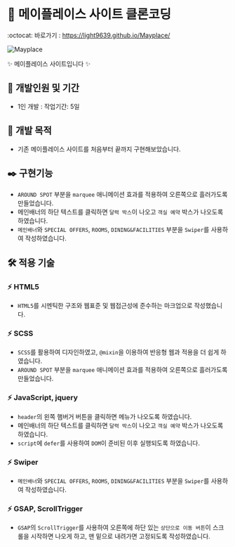 # 🍁 메이플레이스 사이트 클론코딩
:octocat: 바로가기 : https://light9639.github.io/Mayplace/

<img src="https://github.com/light9639/Mayplace/assets/95972251/58902860-08d6-40b0-9d63-04f1edd17f5f" alt="Mayplace" /><br/>

✨ 메이플레이스 사이트입니다 ✨
## :calendar: 개발인원 및 기간
- 1인 개발 : 작업기간: 5일
## :dart: 개발 목적
- 기존 메이플레이스 사이트를 처음부터 끝까지 구현해보았습니다.
## :black_nib: 구현기능
- `AROUND SPOT` 부분을 `marquee` 애니메이션 효과를 적용하여 오른쪽으로 흘러가도록 만들었습니다. 
- 메인배너의 하단 텍스트를 클릭하면 `달력 박스`이 나오고 `객실 예약` 박스가 나오도록 하였습니다.
- `메인배너`와 `SPECIAL OFFERS`, `ROOMS`, `DINING&FACILITIES` 부분을 `Swiper`를 사용하여 작성하였습니다.
## :hammer_and_wrench: 적용 기술
### :zap: HTML5
- `HTML5`를 시멘틱한 구조와 웹표준 및 웹접근성에 준수하는 마크업으로 작성했습니다.
### :zap: SCSS
- `SCSS`를 활용하여 디자인하였고, `@mixin`을 이용하여 반응형 웹과 적용을 더 쉽게 하였습니다.
- `AROUND SPOT` 부분을 `marquee` 애니메이션 효과를 적용하여 오른쪽으로 흘러가도록 만들었습니다. 
### :zap: JavaScript, jquery
- `header`의 왼쪽 햄버거 버튼을 클릭하면 메뉴가 나오도록 하였습니다.
- 메인배너의 하단 텍스트를 클릭하면 `달력 박스`이 나오고 `객실 예약` 박스가 나오도록 하였습니다.
- `script`에 `defer`를 사용하여 `DOM`이 준비된 이후 실행되도록 하였습니다.
### :zap: Swiper
- `메인배너`와 `SPECIAL OFFERS`, `ROOMS`, `DINING&FACILITIES` 부분을 `Swiper`를 사용하여 작성하였습니다.
### :zap: GSAP, ScrollTrigger
- `GSAP`의 `ScrollTrigger`를 사용하여 오른쪽에 하단 있는 `상단으로 이동 버튼`이 스크롤을 시작하면 나오게 하고, 맨 밑으로 내려가면 고정되도록 작성하였습니다.
